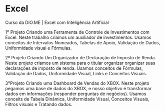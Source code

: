 # Excel

Curso da DIO.ME | Excel com Inteligência Artificial

1º Projeto
Criando uma Ferramenta de Controle de Investimentos com Excel.
Neste trabalho criamos um auxiliador de investimentos.
Usamos conceitos de Intervalos Nomeados, Tabelas de Apoio, Validação de Dados, Uniformidade visual e Fórmulas.

2º Projeto
Criando Um Organizador de Declaração de Imposto de Renda.
Neste projeto criamos um sistema para o titular organizar organizar suas declarações de imposto de renda.
Usamos conceitos de Fórmulas, Validação de Dados, Uniformidade Visual, Links e Conceitos Visuais.

3ºProjeto
Criando uma Dashboard de Vendas do XBOX.
Neste projeto pegamos uma base de dados do XBOX, e nosso objetivo é transformar dados em informações (responder perguntas de negócios).
Usamos conceits de Tabela Dinâmica, Uniformidade Visual, Conceitos Visuais, Filtros visuais e Tratando dados.